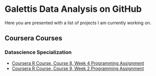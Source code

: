 # Galettis Data Analysis on GitHub

Here you are presented with a list of projects I am currently working on.

## Coursera Courses
### Datascience Specialization

* [Coursera R Course, Course 8, Week 4 Programming Assignment](https://galetti.github.io/Course-8-Week-4-PA/Course-8-Week-4-PA.html)
* [Coursera R Course, Course 9, Week 2 Programming Assignment](https://galetti.github.io/Data-Science-Specializaiton/Course-9-Week-2-PA.html)
